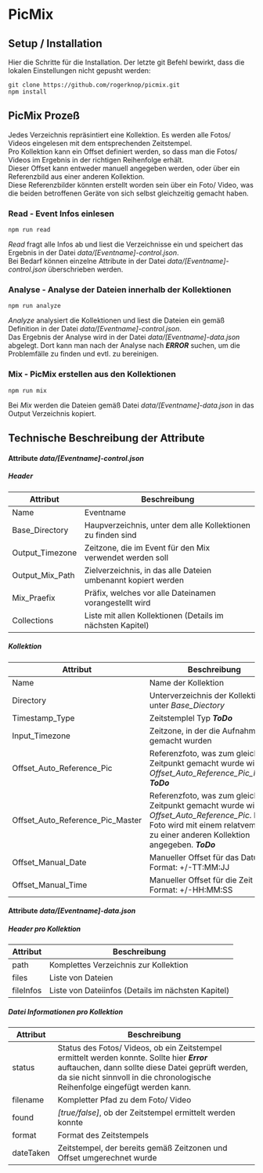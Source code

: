# PicMix

## Setup / Installation
Hier die Schritte für die Installation. Der letzte git Befehl bewirkt, dass die lokalen Einstellungen nicht gepusht werden:
```
git clone https://github.com/rogerknop/picmix.git
npm install
```

## PicMix Prozeß
Jedes Verzeichnis repräsintiert eine Kollektion. Es werden alle Fotos/ Videos eingelesen mit dem entsprechenden Zeitstempel.  
Pro Kollektion kann ein Offset definiert werden, so dass man die Fotos/ Videos im Ergebnis in der richtigen Reihenfolge erhält.  
Dieser Offset kann entweder manuell angegeben werden, oder über ein Referenzbild aus einer anderen Kollektion.  
Diese Referenzbilder könnten erstellt worden sein über ein Foto/ Video, was die beiden betroffenen Geräte von sich selbst gleichzeitig gemacht haben.

### Read - Event Infos einlesen
```
npm run read
```
*Read* fragt alle Infos ab und liest die Verzeichnisse ein und speichert das Ergebnis in der Datei *data/[Eventname]-control.json*.  
Bei Bedarf können einzelne Attribute in der Datei *data/[Eventname]-control.json* überschrieben werden.

### Analyse - Analyse der Dateien innerhalb der Kollektionen
```
npm run analyze
```
*Analyze* analysiert die Kollektionen und liest die Dateien ein gemäß Definition in der Datei *data/[Eventname]-control.json*.  
Das Ergebnis der Analyse wird in der Datei *data/[Eventname]-data.json* abgelegt.
Dort kann man nach der Analyse nach ***ERROR*** suchen, um die Problemfälle zu finden und evtl. zu bereinigen.

### Mix - PicMix erstellen aus den Kollektionen
```
npm run mix
```
Bei *Mix* werden die Dateien gemäß Datei *data/[Eventname]-data.json* in das Output Verzeichnis kopiert.

## Technische Beschreibung der Attribute

#### Attribute *data/[Eventname]-control.json*

##### Header
| Attribut        | Beschreibung
| --------------- |-------------
| Name            | Eventname
| Base_Directory  | Haupverzeichnis, unter dem alle Kollektionen zu finden sind
| Output_Timezone | Zeitzone, die im Event für den Mix verwendet werden soll
| Output_Mix_Path | Zielverzeichnis, in das alle Dateien umbenannt kopiert werden
| Mix_Praefix     | Präfix, welches vor alle Dateinamen vorangestellt wird
| Collections     | Liste mit allen Kollektionen (Details im nächsten Kapitel)

##### Kollektion
| Attribut                         | Beschreibung
| -------------------------------- |-------------
| Name                             | Name der Kollektion
| Directory                        | Unterverzeichnis der Kollektion unter *Base_Diectory*
| Timestamp_Type                   | Zeitstemplel Typ ***ToDo***
| Input_Timezone                   | Zeitzone, in der die Aufnahmen gemacht wurden
| Offset_Auto_Reference_Pic        | Referenzfoto, was zum gleichen Zeitpunkt gemacht wurde wie *Offset_Auto_Reference_Pic_Master*  ***ToDo***
| Offset_Auto_Reference_Pic_Master | Referenzfoto, was zum gleichen Zeitpunkt gemacht wurde wie *Offset_Auto_Reference_Pic*. Dieses Foto wird mit einem relatvem Pfad zu einer anderen Kollektion angegeben.  ***ToDo***
| Offset_Manual_Date               | Manueller Offset für das Datum im Format: +/-TT:MM:JJ
| Offset_Manual_Time               | Manueller Offset für die Zeit im Format: +/-HH:MM:SS

#### Attribute *data/[Eventname]-data.json*

##### Header pro Kollektion
| Attribut  | Beschreibung
| --------  |-------------
| path      | Komplettes Verzeichnis zur Kollektion
| files     | Liste von Dateien
| fileInfos | Liste von Dateiinfos (Details im nächsten Kapitel)

##### Datei Informationen pro Kollektion
| Attribut  | Beschreibung
| --------- |-------------
| status    | Status des Fotos/ Videos, ob ein Zeitstempel ermittelt werden konnte. Sollte hier ***Error*** auftauchen, dann sollte diese Datei geprüft werden, da sie nicht sinnvoll in die chronologische Reihenfolge eingefügt werden kann.
| filename  | Kompletter Pfad zu dem Foto/ Video
| found     | *[true/false]*, ob der Zeitstempel ermittelt werden konnte
| format    | Format des Zeitstempels
| dateTaken | Zeitstempel, der bereits gemäß Zeitzonen und Offset umgerechnet wurde
